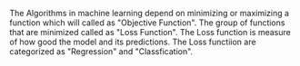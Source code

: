 The Algorithms in machine learning depend on minimizing or maximizing a function which will called as "Objective Function".  The group of functions that are minimized called as "Loss Function".  The Loss function is measure of how good the model and its predictions. 
The Loss functiion are categorized as "Regression" and "Classfication".
